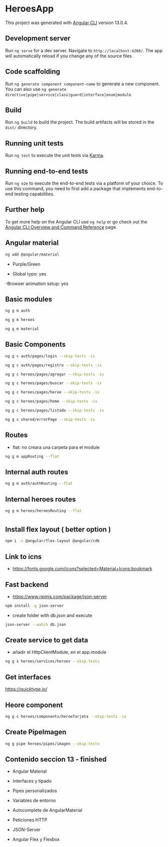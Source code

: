 # HeroesApp

This project was generated with [Angular CLI](https://github.com/angular/angular-cli) version 13.0.4.

## Development server

Run `ng serve` for a dev server. Navigate to `http://localhost:4200/`. The app will automatically reload if you change any of the source files.

## Code scaffolding

Run `ng generate component component-name` to generate a new component. You can also use `ng generate directive|pipe|service|class|guard|interface|enum|module`.

## Build

Run `ng build` to build the project. The build artifacts will be stored in the `dist/` directory.

## Running unit tests

Run `ng test` to execute the unit tests via [Karma](https://karma-runner.github.io).

## Running end-to-end tests

Run `ng e2e` to execute the end-to-end tests via a platform of your choice. To use this command, you need to first add a package that implements end-to-end testing capabilities.

## Further help

To get more help on the Angular CLI use `ng help` or go check out the [Angular CLI Overview and Command Reference](https://angular.io/cli) page.

## Angular material

```sh
ng add @angular/material
```

- Purple/Green

- Global typo: yes

-Browser animation setup: yes

## Basic modules

```sh
ng g m auth
```

```sh
ng g m heroes
```

```sh
ng g m material
```

## Basic Components

```sh
ng g c auth/pages/login --skip-tests -is
```

```sh
ng g c auth/pages/registro --skip-tests -is
```

```sh
ng g c heroes/pages/agregar --skip-tests -is
```

```sh
ng g c heroes/pages/buscar --skip-tests -is
```

```sh
ng g c heroes/pages/heroe --skip-tests -is
```

```sh
ng g c heroes/pages/home --skip-tests -is
```

```sh
ng g c heroes/pages/listado --skip-tests -is
```

```sh
ng g c shared/errorPage --skip-tests -is
```

## Routes

- flat: no creara una carpeta para el module

```sh
ng g m appRouting --flat
```

## Internal auth routes

```sh
ng g m auth/authRouting --flat
```

## Internal heroes routes

```sh
ng g m heroes/heroesRouting --flat
```

# <!-- All Routes basic and lazy load -->

## Install flex layout ( better option )

```sh
npm i -s @angular/flex-layout @angular/cdk
```

## Link to icns

- https://fonts.google.com/icons?selected=Material+Icons:bookmark

## Fast backend

- https://www.npmjs.com/package/json-server

```sh
npm install -g json-server
```

- create folder with db.json and execute

```sh
json-server --watch db.json
```

## Create service to get data

- añadir el HttpClientModule, en el app.module

```sh
ng g s heroes/services/heroes --skip-tests
```

## Get interfaces

https://quicktype.io/

## Heore component

```sh
ng g c heroes/components/heroeTarjeta --skip-tests -is
```

## Create PipeImagen

```sh
ng g pipe heroes/pipes/imagen --skip-tests
```

<!-- =========================== -->

## Contenido seccion 13 - finished

- Angular Material

- Interfaces y tipado

- Pipes personalizados

- Variables de entorno

- Autocomplete de AngularMaterial

- Peticiones HTTP

- JSON-Server

- Angular Flex y Flexbox
